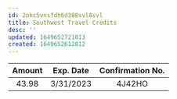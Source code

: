 ```yaml
---
id: 2ohc5vnsfdh6d388svl8svl
title: Southwest Travel Credits
desc: ''
updated: 1649652721013
created: 1649652612812
---
```

| Amount | Exp. Date | Confirmation No. |
| :---: | :---: | :---: |
| 43.98 | 3/31/2023 | 4J42HO |
